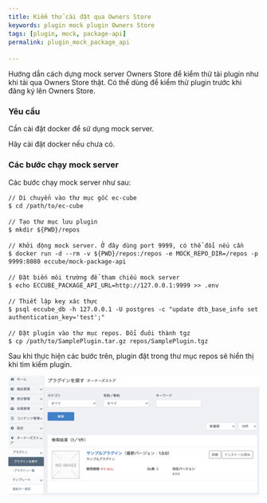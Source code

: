 ```yaml
---
title: Kiểm thử cài đặt qua Owners Store
keywords: plugin mock plugin Owners Store
tags: [plugin, mock, package-api]
permalink: plugin_mock_package_api

---
```


Hướng dẫn cách dựng mock server Owners Store để kiểm thử tải plugin như khi tải qua Owners Store thật.
Có thể dùng để kiểm thử plugin trước khi đăng ký lên Owners Store.

### Yêu cầu

Cần cài đặt docker để sử dụng mock server.

Hãy cài đặt docker nếu chưa có.

### Các bước chạy mock server

Các bước chạy mock server như sau:

```
// Di chuyển vào thư mục gốc ec-cube
$ cd /path/to/ec-cube

// Tạo thư mục lưu plugin
$ mkdir ${PWD}/repos

// Khởi động mock server. Ở đây dùng port 9999, có thể đổi nếu cần
$ docker run -d --rm -v ${PWD}/repos:/repos -e MOCK_REPO_DIR=/repos -p 9999:8080 eccube/mock-package-api

// Đặt biến môi trường để tham chiếu mock server
$ echo ECCUBE_PACKAGE_API_URL=http://127.0.0.1:9999 >> .env

// Thiết lập key xác thực
$ psql eccube_db -h 127.0.0.1 -U postgres -c "update dtb_base_info set authentication_key='test';"

// Đặt plugin vào thư mục repos. Đổi đuôi thành tgz
$ cp /path/to/SamplePlugin.tar.gz repos/SamplePlugin.tgz
```

Sau khi thực hiện các bước trên, plugin đặt trong thư mục repos sẽ hiển thị khi tìm kiếm plugin.

![Tìm plugin](/images/plugin/mock-server.png)

